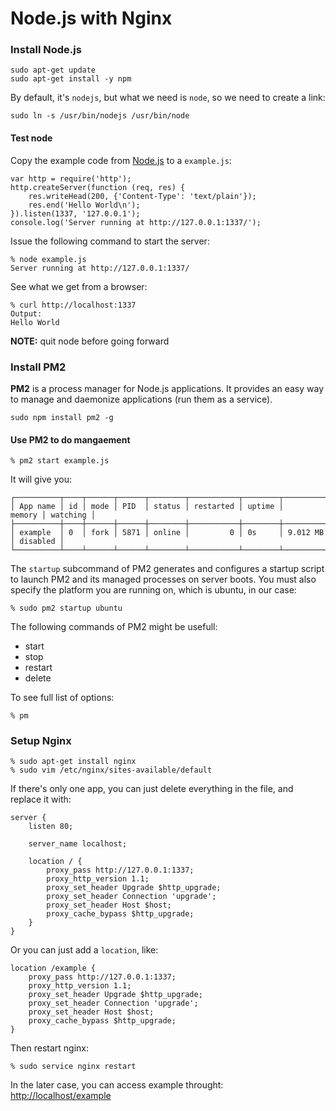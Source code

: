 # Node.js with Nginx
### Install Node.js
	sudo apt-get update
	sudo apt-get install -y npm
By default, it's `nodejs`, but what we need is `node`, so we need to create a link:

	sudo ln -s /usr/bin/nodejs /usr/bin/node

#### Test node
Copy the example code from [Node.js](https://nodejs.org/) to a `example.js`:

	var http = require('http');
	http.createServer(function (req, res) {
  		res.writeHead(200, {'Content-Type': 'text/plain'});
  		res.end('Hello World\n');
	}).listen(1337, '127.0.0.1');
	console.log('Server running at http://127.0.0.1:1337/');

Issue the following command to start the server:

	% node example.js
	Server running at http://127.0.0.1:1337/

See what we get from a browser:

	% curl http://localhost:1337
	Output:
	Hello World

**NOTE:** quit node before going forward

### Install PM2
**PM2** is a process manager for Node.js applications. It provides an easy way to manage and daemonize applications (run them as a service).

	sudo npm install pm2 -g

#### Use PM2 to do mangaement

	% pm2 start example.js
It will give you:

	┌──────────┬────┬──────┬──────┬────────┬───────────┬────────┬────────────┬──────────┐
	│ App name │ id │ mode │ PID  │ status │ restarted │ uptime │     memory │ watching │
	├──────────┼────┼──────┼──────┼────────┼───────────┼────────┼────────────┼──────────┤
	│ example  │ 0  │ fork │ 5871 │ online │         0 │ 0s     │ 9.012 MB   │ disabled │
	└──────────┴────┴──────┴──────┴────────┴───────────┴────────┴────────────┴──────────┘
The `startup` subcommand of PM2 generates and configures a startup script to launch PM2 and its managed processes on server boots. You must also specify the platform you are running on, which is ubuntu, in our case:

	% sudo pm2 startup ubuntu

The following commands of PM2 might be usefull:
- start
- stop
- restart
- delete

To see full list of options:

	% pm

### Setup Nginx
	% sudo apt-get install nginx
	% sudo vim /etc/nginx/sites-available/default
If there's only one app, you can just delete everything in the file, and replace it with:

    server {
        listen 80;

        server_name localhost;

        location / {
            proxy_pass http://127.0.0.1:1337;
            proxy_http_version 1.1;
            proxy_set_header Upgrade $http_upgrade;
            proxy_set_header Connection 'upgrade';
            proxy_set_header Host $host;
            proxy_cache_bypass $http_upgrade;
        }
    }

Or you can just add a `location`, like:

    location /example {
        proxy_pass http://127.0.0.1:1337;
        proxy_http_version 1.1;
        proxy_set_header Upgrade $http_upgrade;
        proxy_set_header Connection 'upgrade';
        proxy_set_header Host $host;
        proxy_cache_bypass $http_upgrade;
    }
Then restart nginx:

	% sudo service nginx restart
In the later case, you can access example throught: [http://localhost/example](http://localhost/example)
